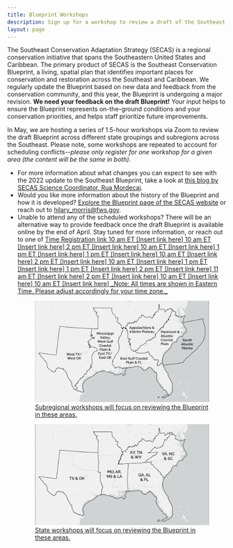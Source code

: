 ```yaml
---
title: Blueprint Workshops
description: Sign up for a workshop to review a draft of the Southeast Conservation Blueprint.
layout: page
---
```

The Southeast Conservation Adaptation Strategy (SECAS) is a regional conservation initiative that spans the Southeastern United States and Caribbean. The primary product of SECAS is the Southeast Conservation Blueprint, a living, spatial plan that identifies important places for conservation and restoration across the Southeast and Caribbean. We regularly update the Blueprint based on new data and feedback from the conservation community, and this year, the Blueprint is undergoing a major revision. <b>We need your feedback on the draft Blueprint!</b> Your input helps to ensure the Blueprint represents on-the-ground conditions and your conservation priorities, and helps staff prioritize future improvements.

In May, we are hosting a series of 1.5-hour workshops via Zoom to review the draft Blueprint across different state groupings and subregions across the Southeast. Please note, some workshops are repeated to account for scheduling conflicts--_please only register for one workshop for a given area (the content will be the same in both)_.

<ul>
  <li>For more information about what changes you can expect to see with the 2022 update to the Southeast Blueprint, take a look at <a href="https://secassoutheast.org/2021/07/30/Progress-toward-a-more-consistent-Southeast-Blueprint-in-2022.html">this blog by SECAS Science Coordinator, Rua Mordecai</a>.</li>
  <li>Would you like more information about the history of the Blueprint and how it is developed? <a href="http://secassoutheast.org/blueprint">Explore the Blueprint page of the SECAS website</a> or reach out to <a href="http://secassoutheast.org/staff>Blueprint User Support staff in your area</a>.</li>
  <li>Have questions about the workshops? Contact <a href="mailto:hilary_morris@fws.gov">hilary_morris@fws.gov</a>.</li>
  <li>Unable to attend any of the scheduled workshops? There will be an alternative way to provide feedback once the draft Blueprint is available online by the end of April. Stay tuned for more information, or reach out to one of <a href="http://secassoutheast.org/staff>our Blueprint User Support staff</a>in the meantime.</li>
  </ul>
  

<h2>Register for a workshop</h2>

<table style="border-width: 1px; border-style: solid; border-color: #000000; padding:7px>
  <tr>
    <th style="border-width: 1px; border-style: solid; border-color: #000000; padding:7px>Date</th>
    <th style="border-width: 1px; border-style: solid; border-color: #000000; padding:7px>Time</th>
    <th style="border-width: 1px; border-style: solid; border-color: #000000; padding:7px>Subgeography</th>
    <th style="border-width: 1px; border-style: solid; border-color: #000000; padding:7px>Registration link</th>
  </tr>
   <tr>
     <td style="border-width: 1px; border-style: solid; border-color: #000000; padding:7px>May 3</td>
     <td style="border-width: 1px; border-style: solid; border-color: #000000; padding:7px>10 am ET</td>
     <td style="border-width: 1px; border-style: solid; border-color: #000000; padding:7px>VA, NC & SC</td>
     <td style="border-width: 1px; border-style: solid; border-color: #000000; padding:7px>[Insert link here]</td>
  </tr>
   <tr>
     <td style="border-width: 1px; border-style: solid; border-color: #000000; padding:7px>May 4</td>
     <td style="border-width: 1px; border-style: solid; border-color: #000000; padding:7px>10 am ET</td>
     <td style="border-width: 1px; border-style: solid; border-color: #000000; padding:7px>GA, AL & FL</td>
     <td style="border-width: 1px; border-style: solid; border-color: #000000; padding:7px>[Insert link here]</td>
  </tr>
   <tr>
     <td style="border-width: 1px; border-style: solid; border-color: #000000; padding:7px>May 4</td>
     <td style="border-width: 1px; border-style: solid; border-color: #000000; padding:7px>2 pm ET</td>
     <td style="border-width: 1px; border-style: solid; border-color: #000000; padding:7px>West TX/West OK</td>
     <td style="border-width: 1px; border-style: solid; border-color: #000000; padding:7px>[Insert link here]</td>
  </tr>
   <tr>
     <td style="border-width: 1px; border-style: solid; border-color: #000000; padding:7px>May 5</td>
     <td style="border-width: 1px; border-style: solid; border-color: #000000; padding:7px>10 am ET</td>
     <td style="border-width: 1px; border-style: solid; border-color: #000000; padding:7px>KY, TN & WV</td>
     <td style="border-width: 1px; border-style: solid; border-color: #000000; padding:7px>[Insert link here]</td>
  </tr>
   <tr>
     <td style="border-width: 1px; border-style: solid; border-color: #000000; padding:7px>May 5</td>
     <td style="border-width: 1px; border-style: solid; border-color: #000000; padding:7px>1 pm ET</td>
     <td style="border-width: 1px; border-style: solid; border-color: #000000; padding:7px>South Atlantic Marine</td>
     <td style="border-width: 1px; border-style: solid; border-color: #000000; padding:7px>[Insert link here]</td>
  </tr>
    <tr>
     <td style="border-width: 1px; border-style: solid; border-color: #000000; padding:7px>May 9</td>
     <td style="border-width: 1px; border-style: solid; border-color: #000000; padding:7px>1 pm ET</td>
     <td style="border-width: 1px; border-style: solid; border-color: #000000; padding:7px>VA, NC & SC</td>
     <td style="border-width: 1px; border-style: solid; border-color: #000000; padding:7px>[Insert link here]</td>
  </tr>
   <tr>
     <td style="border-width: 1px; border-style: solid; border-color: #000000; padding:7px>May 10</td>
     <td style="border-width: 1px; border-style: solid; border-color: #000000; padding:7px>10 am ET</td>
     <td style="border-width: 1px; border-style: solid; border-color: #000000; padding:7px>South Atlantic Marine</td>
     <td style="border-width: 1px; border-style: solid; border-color: #000000; padding:7px>[Insert link here]</td>
  </tr>
    <tr>
     <td style="border-width: 1px; border-style: solid; border-color: #000000; padding:7px>May 10</td>
     <td style="border-width: 1px; border-style: solid; border-color: #000000; padding:7px>2 pm ET</td>
     <td style="border-width: 1px; border-style: solid; border-color: #000000; padding:7px>KY, TN & WV</td>
     <td style="border-width: 1px; border-style: solid; border-color: #000000; padding:7px>[Insert link here]</td>
  </tr>
      <tr>
     <td style="border-width: 1px; border-style: solid; border-color: #000000; padding:7px>May 11</td>
     <td style="border-width: 1px; border-style: solid; border-color: #000000; padding:7px>10 am ET</td>
     <td style="border-width: 1px; border-style: solid; border-color: #000000; padding:7px>MO, AR, MS & LA</td>
     <td style="border-width: 1px; border-style: solid; border-color: #000000; padding:7px>[Insert link here]</td>
  </tr>
   <tr>
     <td style="border-width: 1px; border-style: solid; border-color: #000000; padding:7px>May 11</td>
     <td style="border-width: 1px; border-style: solid; border-color: #000000; padding:7px>1 pm ET</td>
     <td style="border-width: 1px; border-style: solid; border-color: #000000; padding:7px>Piedmont & Atlantic Coastal Plain</td>
     <td style="border-width: 1px; border-style: solid; border-color: #000000; padding:7px>[Insert link here]</td>
  </tr>
   <tr>
     <td style="border-width: 1px; border-style: solid; border-color: #000000; padding:7px>May 12</td>
     <td style="border-width: 1px; border-style: solid; border-color: #000000; padding:7px>1 pm ET</td>
     <td style="border-width: 1px; border-style: solid; border-color: #000000; padding:7px>GA, AL & FL</td>
     <td style="border-width: 1px; border-style: solid; border-color: #000000; padding:7px>[Insert link here]</td>
  </tr>
   <tr>
     <td style="border-width: 1px; border-style: solid; border-color: #000000; padding:7px>May 16</td>
     <td style="border-width: 1px; border-style: solid; border-color: #000000; padding:7px>2 pm ET</td>
     <td style="border-width: 1px; border-style: solid; border-color: #000000; padding:7px>MO, AR, MS & LA</td>
     <td style="border-width: 1px; border-style: solid; border-color: #000000; padding:7px>[Insert link here]</td>
  </tr>
    <tr>
     <td style="border-width: 1px; border-style: solid; border-color: #000000; padding:7px>May 17</td>
     <td style="border-width: 1px; border-style: solid; border-color: #000000; padding:7px>11 am ET</td>
     <td style="border-width: 1px; border-style: solid; border-color: #000000; padding:7px>TX & OK</td>
     <td style="border-width: 1px; border-style: solid; border-color: #000000; padding:7px>[Insert link here]</td>
  </tr>
  <tr>
     <td style="border-width: 1px; border-style: solid; border-color: #000000; padding:7px>May 17</td>
     <td style="border-width: 1px; border-style: solid; border-color: #000000; padding:7px>2 pm ET</td>
     <td style="border-width: 1px; border-style: solid; border-color: #000000; padding:7px>East Gulf Coastal Plain & FL</td>
     <td style="border-width: 1px; border-style: solid; border-color: #000000; padding:7px>[Insert link here]</td>
  </tr>
    <tr>
     <td style="border-width: 1px; border-style: solid; border-color: #000000; padding:7px>May 18</td>
     <td style="border-width: 1px; border-style: solid; border-color: #000000; padding:7px>10 am ET</td>
     <td style="border-width: 1px; border-style: solid; border-color: #000000; padding:7px>Appalachians & Interior Plateau</td>
     <td style="border-width: 1px; border-style: solid; border-color: #000000; padding:7px>[Insert link here]</td>
  </tr>
   <tr>
     <td style="border-width: 1px; border-style: solid; border-color: #000000; padding:7px>May 19</td>
     <td style="border-width: 1px; border-style: solid; border-color: #000000; padding:7px>10 am ET</td>
     <td style="border-width: 1px; border-style: solid; border-color: #000000; padding:7px>Mississippi Valley, West Gulf Coastal Plain & East TX/East OK</td>
     <td style="border-width: 1px; border-style: solid; border-color: #000000; padding:7px>[Insert link here]</td>
  </tr>
 </table>
 _Note: All times are shown in Eastern Time. Please adjust accordingly for your time zone._
  <br>
<figure>
  <img src="./images/SubregionWorkshopMap_crop.png" alt="A map depicting the area covered by each subregional workshop"/>
  <figcaption>Subregional workshops will focus on reviewing the Blueprint in these areas.</figcaption>
</figure>

<figure>
  <img src="./images/StateWorkshopMap_crop.png" alt="A map depicting the area covered by each state workshop"/>
  <figcaption>State workshops will focus on reviewing the Blueprint in these areas.</figcaption>
</figure>
